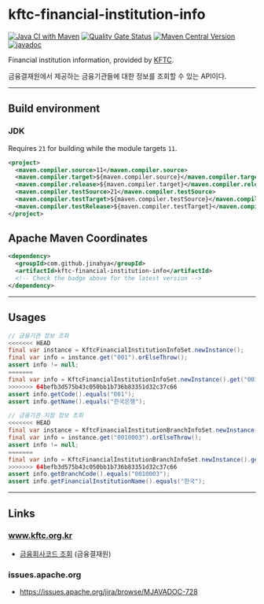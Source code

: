 # kftc-financial-institution-info

[![Java CI with Maven](https://github.com/jinahya/kftc-financial-institution-info/actions/workflows/maven.yml/badge.svg)](https://github.com/jinahya/kftc-financial-institution-info/actions/workflows/maven.yml)
[![Quality Gate Status](https://sonarcloud.io/api/project_badges/measure?project=jinahya_kftc-financial-institution-info&metric=alert_status)](https://sonarcloud.io/summary/new_code?id=jinahya_kftc-financial-institution-info)
[![Maven Central Version](https://img.shields.io/maven-central/v/com.github.jinahya/kftc-financial-institution-info)](https://search.maven.org/artifact/com.github.jinahya/kftc-financial-institution-info)
[![javadoc](https://javadoc.io/badge2/com.github.jinahya/kftc-financial-institution-info/javadoc.svg)](https://javadoc.io/doc/com.github.jinahya/kftc-financial-institution-info)

Financial institution information, provided by [KFTC](https://www.kftc.or.kr/kftc/data/EgovBankListMove.do).

금융결재원에서 제공하는 금융기관들에 대한 정보를 조회할 수 있는 API이다.

---

## Build environment

### JDK

Requires `21` for building while the module targets `11`.

```xml
<project>
  <maven.compiler.source>11</maven.compiler.source>
  <maven.compiler.target>${maven.compiler.source}</maven.compiler.target>
  <maven.compiler.release>${maven.compiler.target}</maven.compiler.release>
  <maven.compiler.testSource>21</maven.compiler.testSource>
  <maven.compiler.testTarget>${maven.compiler.testSource}</maven.compiler.testTarget>
  <maven.compiler.testRelease>${maven.compiler.testTarget}</maven.compiler.testRelease>
</project>
```

## Apache Maven Coordinates

```xml
<dependency>
  <groupId>com.github.jinahya</groupId>
  <artifactId>kftc-financial-institution-info</artifactId>
  <!-- Check the badge above for the latest version -->
</dependency>
```
---

## Usages

```java
// 금융기관 정보 조회
<<<<<<< HEAD
final var instance = KftcFinancialInstitutionInfoSet.newInstance();
final var info = instance.get("001").orElseThrow();
assert info != null;
=======
final var info = KftcFinancialInstitutionInfoSet.newInstance().get("001").orElseThrow();
>>>>>>> 64befb3d575b43c050bb1b736b83351d32c37c66
assert info.getCode().equals("001");
assert info.getName().equals("한국은행");
```

```java
// 금융기관 지점 정보 조회
<<<<<<< HEAD
final var instance = KftcFinancialInstitutionBranchInfoSet.newInstance();
final var info = instance.get("0010003").orElseThrow();
assert info != null;
=======
final var info = KftcFinancialInstitutionBranchInfoSet.newInstance().get("0010003").orElseThrow();
>>>>>>> 64befb3d575b43c050bb1b736b83351d32c37c66
assert info.getBranchCode().equals("0010003");
assert info.getFinancialInstitutionName().equals("한국");
```

---

## Links

### www.kftc.org.kr

* [금융회사코드 조회](https://www.kftc.or.kr/kftc/data/EgovBankListMove.do) (금융결재원)

### issues.apache.org

* https://issues.apache.org/jira/browse/MJAVADOC-728
